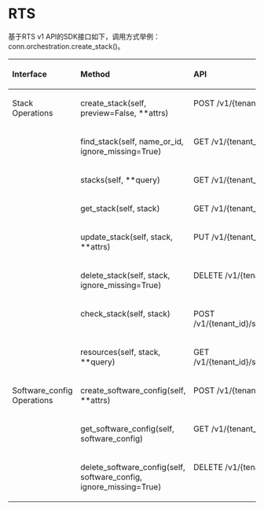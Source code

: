 # RTS<a name="sdk_12_0006"></a>

基于RTS v1 API的SDK接口如下，调用方式举例：conn.orchestration.create\_stack\(\)。

<a name="table157611310191613"></a>
<table><thead align="left"><tr id="row4835131011611"><th class="cellrowborder" valign="top" width="25.82258225822582%" id="mcps1.1.4.1.1"><p id="p108351310121619"><a name="p108351310121619"></a><a name="p108351310121619"></a>Interface</p>
</th>
<th class="cellrowborder" valign="top" width="42.61426142614262%" id="mcps1.1.4.1.2"><p id="p683541020166"><a name="p683541020166"></a><a name="p683541020166"></a>Method</p>
</th>
<th class="cellrowborder" valign="top" width="31.563156315631563%" id="mcps1.1.4.1.3"><p id="p18835181031615"><a name="p18835181031615"></a><a name="p18835181031615"></a>API</p>
</th>
</tr>
</thead>
<tbody><tr id="row8835141031614"><td class="cellrowborder" rowspan="8" valign="top" width="25.82258225822582%" headers="mcps1.1.4.1.1 "><p id="p1835510201620"><a name="p1835510201620"></a><a name="p1835510201620"></a>Stack Operations</p>
</td>
<td class="cellrowborder" valign="top" width="42.61426142614262%" headers="mcps1.1.4.1.2 "><p id="p7835710111619"><a name="p7835710111619"></a><a name="p7835710111619"></a>create_stack(self, preview=False, **attrs)</p>
</td>
<td class="cellrowborder" valign="top" width="31.563156315631563%" headers="mcps1.1.4.1.3 "><p id="p13835191061612"><a name="p13835191061612"></a><a name="p13835191061612"></a>POST /v1/{tenant_id}/stacks</p>
</td>
</tr>
<tr id="row168351110131617"><td class="cellrowborder" valign="top" headers="mcps1.1.4.1.1 "><p id="p9835010141619"><a name="p9835010141619"></a><a name="p9835010141619"></a>find_stack(self, name_or_id, ignore_missing=True)</p>
</td>
<td class="cellrowborder" valign="top" headers="mcps1.1.4.1.2 "><p id="p118361210151619"><a name="p118361210151619"></a><a name="p118361210151619"></a>GET /v1/{tenant_id}/stacks</p>
</td>
</tr>
<tr id="row6836181012162"><td class="cellrowborder" valign="top" headers="mcps1.1.4.1.1 "><p id="p158361110121613"><a name="p158361110121613"></a><a name="p158361110121613"></a>stacks(self, **query)</p>
</td>
<td class="cellrowborder" valign="top" headers="mcps1.1.4.1.2 "><p id="p483616102166"><a name="p483616102166"></a><a name="p483616102166"></a>GET /v1/{tenant_id}/stacks</p>
</td>
</tr>
<tr id="row183671016162"><td class="cellrowborder" valign="top" headers="mcps1.1.4.1.1 "><p id="p38362010201614"><a name="p38362010201614"></a><a name="p38362010201614"></a>get_stack(self, stack)</p>
</td>
<td class="cellrowborder" valign="top" headers="mcps1.1.4.1.2 "><p id="p17836151012167"><a name="p17836151012167"></a><a name="p17836151012167"></a>GET /v1/{tenant_id}/stacks/{stack_name}/{stack_id}</p>
</td>
</tr>
<tr id="row1283691010163"><td class="cellrowborder" valign="top" headers="mcps1.1.4.1.1 "><p id="p1883611001617"><a name="p1883611001617"></a><a name="p1883611001617"></a>update_stack(self, stack, **attrs)</p>
</td>
<td class="cellrowborder" valign="top" headers="mcps1.1.4.1.2 "><p id="p18836111013165"><a name="p18836111013165"></a><a name="p18836111013165"></a>PUT /v1/{tenant_id}/stacks/{stack_name}/{stack_id}</p>
</td>
</tr>
<tr id="row1183681014162"><td class="cellrowborder" valign="top" headers="mcps1.1.4.1.1 "><p id="p88361210201615"><a name="p88361210201615"></a><a name="p88361210201615"></a>delete_stack(self, stack, ignore_missing=True)</p>
</td>
<td class="cellrowborder" valign="top" headers="mcps1.1.4.1.2 "><p id="p138361210111611"><a name="p138361210111611"></a><a name="p138361210111611"></a>DELETE /v1/{tenant_id}/stacks/{stack_id}</p>
</td>
</tr>
<tr id="row18361410101619"><td class="cellrowborder" valign="top" headers="mcps1.1.4.1.1 "><p id="p583651081612"><a name="p583651081612"></a><a name="p583651081612"></a>check_stack(self, stack)</p>
</td>
<td class="cellrowborder" valign="top" headers="mcps1.1.4.1.2 "><p id="p15836171091617"><a name="p15836171091617"></a><a name="p15836171091617"></a>POST /v1/{tenant_id}/stacks/{stack_name}/{stack_id}/actions</p>
</td>
</tr>
<tr id="row13836181071615"><td class="cellrowborder" valign="top" headers="mcps1.1.4.1.1 "><p id="p1283613104168"><a name="p1283613104168"></a><a name="p1283613104168"></a>resources(self, stack, **query)</p>
</td>
<td class="cellrowborder" valign="top" headers="mcps1.1.4.1.2 "><p id="p14836191015169"><a name="p14836191015169"></a><a name="p14836191015169"></a>GET /v1/{tenant_id}/stacks/{stack_name}/{stack_id}/resources</p>
</td>
</tr>
<tr id="row7836710151619"><td class="cellrowborder" rowspan="3" valign="top" width="25.82258225822582%" headers="mcps1.1.4.1.1 "><p id="p1483671071614"><a name="p1483671071614"></a><a name="p1483671071614"></a>Software_config Operations</p>
</td>
<td class="cellrowborder" valign="top" width="42.61426142614262%" headers="mcps1.1.4.1.2 "><p id="p1783613108167"><a name="p1783613108167"></a><a name="p1783613108167"></a>create_software_config(self, **attrs)</p>
</td>
<td class="cellrowborder" valign="top" width="31.563156315631563%" headers="mcps1.1.4.1.3 "><p id="p1883611021620"><a name="p1883611021620"></a><a name="p1883611021620"></a>POST /v1/{tenant_id}/software_configs</p>
</td>
</tr>
<tr id="row4836810181619"><td class="cellrowborder" valign="top" headers="mcps1.1.4.1.1 "><p id="p20836171019161"><a name="p20836171019161"></a><a name="p20836171019161"></a>get_software_config(self, software_config)</p>
</td>
<td class="cellrowborder" valign="top" headers="mcps1.1.4.1.2 "><p id="p1083611018163"><a name="p1083611018163"></a><a name="p1083611018163"></a>GET /v1/{tenant_id}/software_configs/{config_id}</p>
</td>
</tr>
<tr id="row483611091618"><td class="cellrowborder" valign="top" headers="mcps1.1.4.1.1 "><p id="p118361109164"><a name="p118361109164"></a><a name="p118361109164"></a>delete_software_config(self, software_config, ignore_missing=True)</p>
</td>
<td class="cellrowborder" valign="top" headers="mcps1.1.4.1.2 "><p id="p9836191091614"><a name="p9836191091614"></a><a name="p9836191091614"></a>DELETE /v1/{tenant_id}/software_configs/{config_id}</p>
</td>
</tr>
</tbody>
</table>

